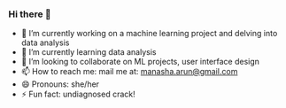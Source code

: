 ### Hi there 👋

- 🔭 I’m currently working on a machine learning project and delving into data analysis
- 🌱 I’m currently learning data analysis
- 👯 I’m looking to collaborate on ML projects, user interface design
- 📫 How to reach me: mail me at: manasha.arun@gmail.com
- 😄 Pronouns: she/her
- ⚡ Fun fact: undiagnosed crack!

